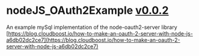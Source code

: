 # nodeJS_OAuth2Example [v0.0.2](https://github.com/littleflute/nodeJS_OAuth2Example/edit/master/README.md)
An example mySql implementation of the node-oauth2-server library
[https://blog.cloudboost.io/how-to-make-an-oauth-2-server-with-node-js-a6db02dc2ce7](https://blog.cloudboost.io/how-to-make-an-oauth-2-server-with-node-js-a6db02dc2ce7)
